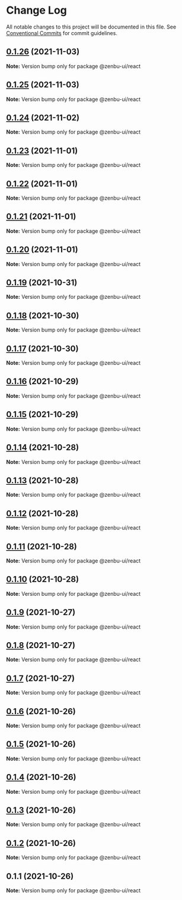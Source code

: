 # Change Log

All notable changes to this project will be documented in this file.
See [Conventional Commits](https://conventionalcommits.org) for commit guidelines.

## [0.1.26](https://github.com/KodepandaID/zenbu-ui/compare/@zenbu-ui/react@0.1.25...@zenbu-ui/react@0.1.26) (2021-11-03)

**Note:** Version bump only for package @zenbu-ui/react





## [0.1.25](https://github.com/KodepandaID/zenbu-ui/compare/@zenbu-ui/react@0.1.24...@zenbu-ui/react@0.1.25) (2021-11-03)

**Note:** Version bump only for package @zenbu-ui/react





## [0.1.24](https://github.com/KodepandaID/zenbu-ui/compare/@zenbu-ui/react@0.1.23...@zenbu-ui/react@0.1.24) (2021-11-02)

**Note:** Version bump only for package @zenbu-ui/react





## [0.1.23](https://github.com/KodepandaID/zenbu-ui/compare/@zenbu-ui/react@0.1.22...@zenbu-ui/react@0.1.23) (2021-11-01)

**Note:** Version bump only for package @zenbu-ui/react





## [0.1.22](https://github.com/KodepandaID/zenbu-ui/compare/@zenbu-ui/react@0.1.21...@zenbu-ui/react@0.1.22) (2021-11-01)

**Note:** Version bump only for package @zenbu-ui/react





## [0.1.21](https://github.com/KodepandaID/zenbu-ui/compare/@zenbu-ui/react@0.1.20...@zenbu-ui/react@0.1.21) (2021-11-01)

**Note:** Version bump only for package @zenbu-ui/react





## [0.1.20](https://github.com/KodepandaID/zenbu-ui/compare/@zenbu-ui/react@0.1.19...@zenbu-ui/react@0.1.20) (2021-11-01)

**Note:** Version bump only for package @zenbu-ui/react





## [0.1.19](https://github.com/KodepandaID/zenbu-ui/compare/@zenbu-ui/react@0.1.18...@zenbu-ui/react@0.1.19) (2021-10-31)

**Note:** Version bump only for package @zenbu-ui/react





## [0.1.18](https://github.com/KodepandaID/zenbu-ui/compare/@zenbu-ui/react@0.1.17...@zenbu-ui/react@0.1.18) (2021-10-30)

**Note:** Version bump only for package @zenbu-ui/react





## [0.1.17](https://github.com/KodepandaID/zenbu-ui/compare/@zenbu-ui/react@0.1.16...@zenbu-ui/react@0.1.17) (2021-10-30)

**Note:** Version bump only for package @zenbu-ui/react





## [0.1.16](https://github.com/KodepandaID/zenbu-ui/compare/@zenbu-ui/react@0.1.15...@zenbu-ui/react@0.1.16) (2021-10-29)

**Note:** Version bump only for package @zenbu-ui/react





## [0.1.15](https://github.com/KodepandaID/zenbu-ui/compare/@zenbu-ui/react@0.1.14...@zenbu-ui/react@0.1.15) (2021-10-29)

**Note:** Version bump only for package @zenbu-ui/react





## [0.1.14](https://github.com/KodepandaID/zenbu-ui/compare/@zenbu-ui/react@0.1.13...@zenbu-ui/react@0.1.14) (2021-10-28)

**Note:** Version bump only for package @zenbu-ui/react





## [0.1.13](https://github.com/KodepandaID/zenbu-ui/compare/@zenbu-ui/react@0.1.12...@zenbu-ui/react@0.1.13) (2021-10-28)

**Note:** Version bump only for package @zenbu-ui/react





## [0.1.12](https://github.com/KodepandaID/zenbu-ui/compare/@zenbu-ui/react@0.1.11...@zenbu-ui/react@0.1.12) (2021-10-28)

**Note:** Version bump only for package @zenbu-ui/react





## [0.1.11](https://github.com/KodepandaID/zenbu-ui/compare/@zenbu-ui/react@0.1.10...@zenbu-ui/react@0.1.11) (2021-10-28)

**Note:** Version bump only for package @zenbu-ui/react





## [0.1.10](https://github.com/KodepandaID/zenbu-ui/compare/@zenbu-ui/react@0.1.9...@zenbu-ui/react@0.1.10) (2021-10-28)

**Note:** Version bump only for package @zenbu-ui/react





## [0.1.9](https://github.com/KodepandaID/zenbu-ui/compare/@zenbu-ui/react@0.1.8...@zenbu-ui/react@0.1.9) (2021-10-27)

**Note:** Version bump only for package @zenbu-ui/react





## [0.1.8](https://github.com/KodepandaID/zenbu-ui/compare/@zenbu-ui/react@0.1.7...@zenbu-ui/react@0.1.8) (2021-10-27)

**Note:** Version bump only for package @zenbu-ui/react





## [0.1.7](https://github.com/KodepandaID/zenbu-ui/compare/@zenbu-ui/react@0.1.6...@zenbu-ui/react@0.1.7) (2021-10-27)

**Note:** Version bump only for package @zenbu-ui/react





## [0.1.6](https://github.com/KodepandaID/zenbu-ui/compare/@zenbu-ui/react@0.1.5...@zenbu-ui/react@0.1.6) (2021-10-26)

**Note:** Version bump only for package @zenbu-ui/react





## [0.1.5](https://github.com/KodepandaID/zenbu-ui/compare/@zenbu-ui/react@0.1.4...@zenbu-ui/react@0.1.5) (2021-10-26)

**Note:** Version bump only for package @zenbu-ui/react





## [0.1.4](https://github.com/KodepandaID/zenbu-ui/compare/@zenbu-ui/react@0.1.3...@zenbu-ui/react@0.1.4) (2021-10-26)

**Note:** Version bump only for package @zenbu-ui/react





## [0.1.3](https://github.com/KodepandaID/zenbu-ui/compare/@zenbu-ui/react@0.1.2...@zenbu-ui/react@0.1.3) (2021-10-26)

**Note:** Version bump only for package @zenbu-ui/react





## [0.1.2](https://github.com/KodepandaID/zenbu-ui/compare/@zenbu-ui/react@0.1.1...@zenbu-ui/react@0.1.2) (2021-10-26)

**Note:** Version bump only for package @zenbu-ui/react





## 0.1.1 (2021-10-26)

**Note:** Version bump only for package @zenbu-ui/react
